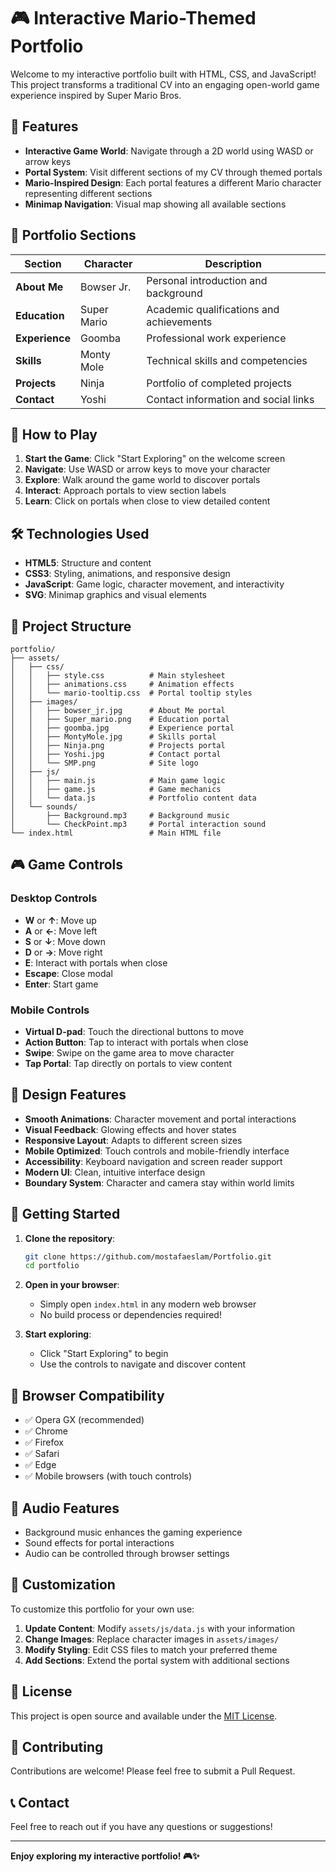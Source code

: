 # 🎮 Interactive Mario-Themed Portfolio

Welcome to my interactive portfolio built with HTML, CSS, and JavaScript! This project transforms a traditional CV into an engaging open-world game experience inspired by Super Mario Bros.

## 🌟 Features

- **Interactive Game World**: Navigate through a 2D world using WASD or arrow keys
- **Portal System**: Visit different sections of my CV through themed portals
- **Mario-Inspired Design**: Each portal features a different Mario character representing different sections
- **Minimap Navigation**: Visual map showing all available sections

## 🎯 Portfolio Sections

| Section | Character | Description |
|---------|-----------|-------------|
| **About Me** | Bowser Jr. | Personal introduction and background |
| **Education** | Super Mario | Academic qualifications and achievements |
| **Experience** | Goomba | Professional work experience |
| **Skills** | Monty Mole | Technical skills and competencies |
| **Projects** | Ninja | Portfolio of completed projects |
| **Contact** | Yoshi | Contact information and social links |

## 🚀 How to Play

1. **Start the Game**: Click "Start Exploring" on the welcome screen
2. **Navigate**: Use WASD or arrow keys to move your character
3. **Explore**: Walk around the game world to discover portals
4. **Interact**: Approach portals to view section labels
5. **Learn**: Click on portals when close to view detailed content

## 🛠️ Technologies Used

- **HTML5**: Structure and content
- **CSS3**: Styling, animations, and responsive design
- **JavaScript**: Game logic, character movement, and interactivity
- **SVG**: Minimap graphics and visual elements

## 📁 Project Structure

```
portfolio/
├── assets/
│   ├── css/
│   │   ├── style.css          # Main stylesheet
│   │   ├── animations.css     # Animation effects
│   │   └── mario-tooltip.css  # Portal tooltip styles
│   ├── images/
│   │   ├── bowser_jr.jpg      # About Me portal
│   │   ├── Super_mario.png    # Education portal
│   │   ├── goomba.jpg         # Experience portal
│   │   ├── MontyMole.jpg      # Skills portal
│   │   ├── Ninja.png          # Projects portal
│   │   ├── Yoshi.jpg          # Contact portal
│   │   └── SMP.png            # Site logo
│   ├── js/
│   │   ├── main.js            # Main game logic
│   │   ├── game.js            # Game mechanics
│   │   └── data.js            # Portfolio content data
│   └── sounds/
│       ├── Background.mp3     # Background music
│       └── CheckPoint.mp3     # Portal interaction sound
└── index.html                 # Main HTML file
```

## 🎮 Game Controls

### Desktop Controls
- **W** or **↑**: Move up
- **A** or **←**: Move left
- **S** or **↓**: Move down
- **D** or **→**: Move right
- **E**: Interact with portals when close
- **Escape**: Close modal
- **Enter**: Start game

### Mobile Controls
- **Virtual D-pad**: Touch the directional buttons to move
- **Action Button**: Tap to interact with portals when close
- **Swipe**: Swipe on the game area to move character
- **Tap Portal**: Tap directly on portals to view content

## 🎨 Design Features

- **Smooth Animations**: Character movement and portal interactions
- **Visual Feedback**: Glowing effects and hover states
- **Responsive Layout**: Adapts to different screen sizes
- **Mobile Optimized**: Touch controls and mobile-friendly interface
- **Accessibility**: Keyboard navigation and screen reader support
- **Modern UI**: Clean, intuitive interface design
- **Boundary System**: Character and camera stay within world limits

## 🚀 Getting Started

1. **Clone the repository**:
   ```bash
   git clone https://github.com/mostafaeslam/Portfolio.git
   cd portfolio
   ```

2. **Open in your browser**:
   - Simply open `index.html` in any modern web browser
   - No build process or dependencies required!

3. **Start exploring**:
   - Click "Start Exploring" to begin
   - Use the controls to navigate and discover content

## 📱 Browser Compatibility
  
- ✅ Opera GX (recommended)
- ✅ Chrome
- ✅ Firefox
- ✅ Safari
- ✅ Edge
- ✅ Mobile browsers (with touch controls)

## 🎵 Audio Features

- Background music enhances the gaming experience
- Sound effects for portal interactions
- Audio can be controlled through browser settings

## 🔧 Customization

To customize this portfolio for your own use:

1. **Update Content**: Modify `assets/js/data.js` with your information
2. **Change Images**: Replace character images in `assets/images/`
3. **Modify Styling**: Edit CSS files to match your preferred theme
4. **Add Sections**: Extend the portal system with additional sections

## 📄 License

This project is open source and available under the [MIT License](LICENSE).

## 🤝 Contributing

Contributions are welcome! Please feel free to submit a Pull Request.

## 📞 Contact

Feel free to reach out if you have any questions or suggestions!

---

**Enjoy exploring my interactive portfolio! 🎮✨** 
